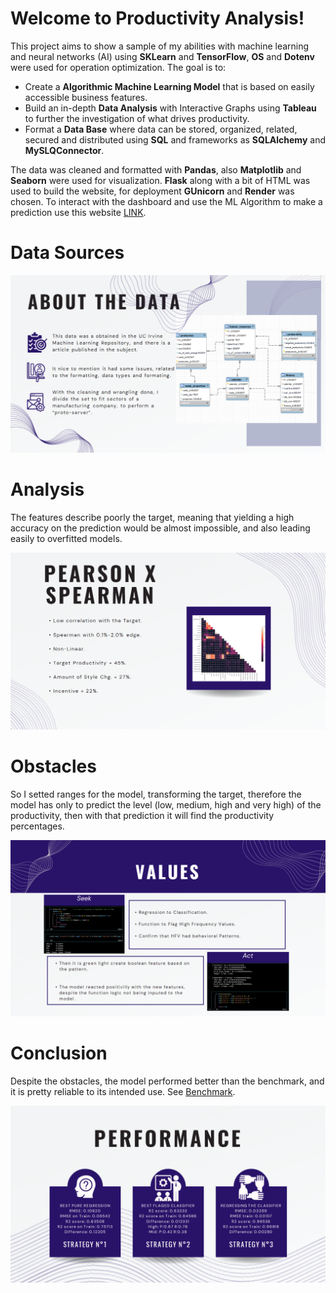 # Welcome to Productivity Analysis!

This project aims to show a sample of my abilities with machine learning and neural networks (AI) using **SKLearn** and **TensorFlow**, **OS** and **Dotenv** were used for operation optimization. The goal is to:
- Create a **Algorithmic Machine Learning Model** that is based on easily accessible business features.
- Build an in-depth **Data Analysis** with Interactive Graphs using **Tableau** to further the investigation of what drives productivity.
- Format a **Data Base** where data can be stored, organized, related, secured and distributed using **SQL** and frameworks as **SQLAlchemy** and **MySLQConnector**.

 The data was cleaned and formatted with **Pandas**, also **Matplotlib** and **Seaborn** were used for visualization. **Flask** along with a bit of HTML was used to build the website, for deployment **GUnicorn** and **Render** was chosen. To interact with the dashboard and use the ML Algorithm to make a prediction use this website [LINK](https://productivity-study.onrender.com).

# Data Sources

![alt text](https://github.com/ElielVSAlmeida/Productivity/blob/main/vizualization/about_data.png)

# Analysis

The features describe poorly the target, meaning that yielding a high accuracy on the prediction would be almost impossible, and also leading easily to overfitted models.

![alt text](https://github.com/ElielVSAlmeida/Productivity/blob/main/vizualization/analysis.png)

# Obstacles

So I setted ranges for the model, transforming the target, therefore the model has only to predict the level (low, medium, high and very high) of the productivity, then with that prediction it will find the productivity percentages.

![alt text](https://github.com/ElielVSAlmeida/Productivity/blob/main/vizualization/values.png)

# Conclusion

Despite the obstacles, the model performed better than the benchmark, and it is pretty reliable to its intended use. See [Benchmark](https://github.com/dynasty-29/Productivity-Prediction-Project/blob/main/productivity_prediction_final.ipynb).

![alt text](https://github.com/ElielVSAlmeida/Productivity/blob/main/vizualization/conclusion.png)

